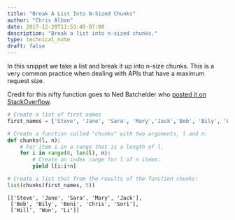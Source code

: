 ```yaml
---
title: "Break A List Into N-Sized Chunks"
author: "Chris Albon"
date: 2017-12-20T11:53:49-07:00
description: "Break a list into n-sized chunks."
type: technical_note
draft: false
---
```

In this snippet we take a list and break it up into n-size chunks. This is a very common practice when dealing with APIs that have a maximum request size.

Credit for this nifty function goes to Ned Batchelder who [posted it on StackOverflow](http://stackoverflow.com/questions/312443/how-do-you-split-a-list-into-evenly-sized-chunks-in-python).


```python
# Create a list of first names
first_names = ['Steve', 'Jane', 'Sara', 'Mary','Jack','Bob', 'Bily', 'Boni', 'Chris','Sori', 'Will', 'Won','Li']
```


```python
# Create a function called "chunks" with two arguments, l and n:
def chunks(l, n):
    # For item i in a range that is a length of l,
    for i in range(0, len(l), n):
        # Create an index range for l of n items:
        yield l[i:i+n]
```


```python
# Create a list that from the results of the function chunks:
list(chunks(first_names, 5))
```




    [['Steve', 'Jane', 'Sara', 'Mary', 'Jack'],
     ['Bob', 'Bily', 'Boni', 'Chris', 'Sori'],
     ['Will', 'Won', 'Li']]


